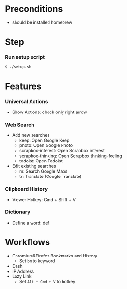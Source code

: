 # Preconditions

- should be installed homebrew

# Step

### Run setup script

```shell
$ ./setup.sh
```

# Features

### Universal Actions
- Show Actions: check only right arrow

### Web Search
- Add new searches
    - keep: Open Google Keep
    - photo: Open Google Photo
    - scrapbox-interest: Open Scrapbox interest
    - scrapbox-thinking: Open Scrapbox thinking-feeling
    - todoist: Open Todoist
- Edit existing searches
    - m: Search Google Maps
    - tr: Translate (Google Translate)

### Clipboard History

- Viewer Hotkey: Cmd + Shift + V

### Dictionary

- Define a word: def

# Workflows

- Chromium&Firefox Bookmarks and History
    - Set `bm` to keyword
- Dash
- IP Address
- Lazy Link
    - Set `Alt + Cmd + V` to hotkey

